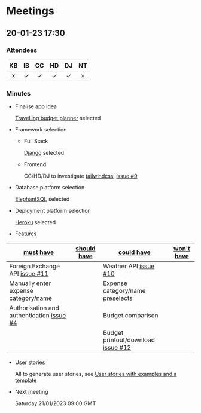 # Meetings

## 20-01-23 17:30
### Attendees

|    KB    |   IB    |   CC    |    HD    |   DJ    |   NT    | 
|:--------:|:-------:|:-------:|:--------:|:-------:|:-------:|
| &cross;  | &check; | &check; | &check;  | &check; | &cross; |

### Minutes
- Finalise app idea

  [Travelling budget planner](./planning.md#idea-2) selected         

- Framework selection
  - Full Stack

    [Django](https://www.djangoproject.com/) selected

  - Frontend

    CC/HD/DJ to investigate [tailwindcss](https://tailwindcss.com/), [issue #9](https://github.com/ibuttimer/in-for-a-penny/issues/9)
 
- Database platform selection

    [ElephantSQL](https://www.elephantsql.com/) selected

- Deployment platform selection

    [Heroku](https://www.heroku.com/) selected

- Features

| [must have](https://github.com/ibuttimer/in-for-a-penny/labels/must%20have)                       | [should have](https://github.com/ibuttimer/in-for-a-penny/labels/should%20have) | [could have](https://github.com/ibuttimer/in-for-a-penny/labels/could%20have)               | [won't have](https://github.com/ibuttimer/in-for-a-penny/labels/won%27t%20have) | 
|---------------------------------------------------------------------------------------------------|---------------------------------------------------------------------------------|---------------------------------------------------------------------------------------------|---------------------------------------------------------------------------------|
| Foreign Exchange API [issue #11](https://github.com/ibuttimer/in-for-a-penny/issues/11)           |                                                                                 | Weather API [issue #10](https://github.com/ibuttimer/in-for-a-penny/issues/10)              |                                                                                 |
| Manually enter expense category/name                                                              |                                                                                 | Expense category/name preselects                                                            |                                                                                 |
| Authorisation and authentication [issue #4](https://github.com/ibuttimer/in-for-a-penny/issues/4) |                                                                                 | Budget comparison                                                                           |                                                                                 |
|                                                                                                   |                                                                                 | Budget printout/download [issue #12](https://github.com/ibuttimer/in-for-a-penny/issues/12) |                                                                                 |

- User stories

    All to generate user stories, see [User stories with examples and a template](https://www.atlassian.com/agile/project-management/user-stories)

- Next meeting 

    Saturday 21/01/2023 09:00 GMT
